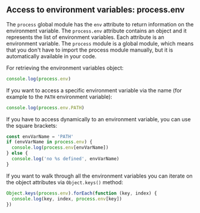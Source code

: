 ## Access to environment variables: process.env

The `process` global module has the `env` attribute to return information on the environment variable.
The `process.env` attribute contains an object and it represents the list of environment variables. Each attribute is an environment variable.
The `process` module is a global module, which means that you don't have to import the process module manually, but it is automatically available in your code.

For retrieving the environment variables object:
```javascript
console.log(process.env)
```

If you want to access a specific environment variable via the name (for example to the `PATH` environment variable):
```javascript
console.log(process.env.PATH)
```

If you have to access dynamically to an environment variable, you can use the square brackets:
```javascript
const envVarName = 'PATH'
if (envVarName in process.env) {
  console.log(process.env[envVarName])
} else {
  console.log('no %s defined', envVarName)
}
```

If you want to walk through all the environment variables you can iterate on the object attributes via `Object.keys()` method:

```javascript
Object.keys(process.env).forEach(function (key, index) {
  console.log(key, index, process.env[key])
})
```
